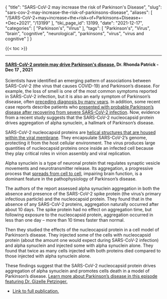 {
    "title": "SARS-CoV-2 may increase the risk of Parkinson's Disease",
    "slug": "sars-cov-2-may-increase-the-risk-of-parkinsons-disease",
    "aliases": [
        "/SARS-CoV-2+may+increase+the+risk+of+Parkinsons+Disease+-+Dec+2021",
        "/13199"
    ],
    "tiki_page_id": 13199,
    "date": "2021-12-17",
    "categories": [
        "Parkinson's",
        "Virus"
    ],
    "tags": [
        "Parkinson's",
        "Virus",
        "brain",
        "cognitive",
        "neurological",
        "parkinsons",
        "virus",
        "virus and cognitive"
    ]
}


{{< toc >}}

---

#### [SARS-CoV-2 protein may drive Parkinson's disease.](https://r.sib.foundmyfitness.com/mk/cl/f/z9opcFd6_VNS-1BvBSrGe9edsPZwDuV3RMhebeu_AKBoTQHOu96LeUZ-oqGyJDjOo6G8l2fhKdCvP3gHhMgtGlQqWW1b7eIzEf6E8pk61HWrbBKNTMdOEaBSSBdKp_nFN4RTlvJUP_Hnbe1zqYi1X4ZaB8RMlgRYCuvPvU1vncVcmY2Dvuato5lkiGWqG_C87AQp8ZYu8C8uNOUbqMIKhjeWolQ3xV_oCkfoHhBgCBwY07Cy-XdVNGg6-fk-dw5n4aGMIGTo1MIC6a2538fjR4LmIPg_yQ) Dr. Rhonda Patrick - Dec 17 , 2021

Scientists have identified an emerging pattern of associations between SARS-CoV-2 (the virus that causes COVID-19) and Parkinson’s disease. For example, the loss of smell is one of the most common symptoms reported in SARS-CoV-2 infection, but it is also an early symptom of Parkinson’s disease, often [preceding diagnosis by many years](https://r.sib.foundmyfitness.com/mk/cl/f/LtpYe4mV1_oH10TMOhqW6ZIqp2TKTEYpSQbjBhtvzBQqf08RtaNSQUAE1LGGIK2z7ZgDhP18yoQdkEFqLlB9Pws1bpxXA-Vcka1axynY4XUgHwCCisvX_owQZ8fGT5Rquxqsu6dhtRCRV10JKlnik1faVCqYYhImYtu<strike>wBtJUmfSflrshddX2Q2KmIPst54VG0WJYCi4qgMhrw9_ftNPWhS_giQUEuPuZUSNU1eghPrNGlpRJIl0uOG4dAe2kZJ_4KcwQ). In addition, some recent case reports describe patients who [presented with probable Parkinson’s disease after recovering from severe SARS-CoV-2 infection](https://r.sib.foundmyfitness.com/mk/cl/f/WtXf07VNxb2TxLANzzVTq78VjGILedQSYg-I0rRJbY7MJOvxheZYIV9caxMJUPD85T5QxuhprKmYCBYnt2p-75pM6_bkgG38U7spaVfGziW_QHaRBWO1KCszgf0fk2EXnbmBkHmqbgzwT19LWh4oYEwGaotBrksu8kxLhglSzpbb3M0qOa0g7di9AVPUMdb4DY1gaEKr7W-URS84I4QAtFV5S-l4jN-sEMTgwO_NNu9DaNZ8_JSozJ9By0XWJXAZH4oxgCvEGe0z-w03wanx7BB8Hxg-0Asblwvb). Now, evidence from a recent study suggests that the SARS-CoV-2 nucleocapsid protein drives aggregation of alpha synuclein, a hallmark of Parkinson’s disease. 

SARS-CoV-2 nucleocapsid proteins are [helical structures that are housed within the viral membrane](https://r.sib.foundmyfitness.com/mk/cl/f/ZRrUwu7fHB2RBwGztgKhL3fcaaKD4kLGDLwyHSWIdAlqWsVGy5nREi33Gby8PF36-GMiHL7OgsVubmVnrF1Jn0Gxqd4d8zDbl42MKsiHPlvGpWSIduJtswRmwb6Kf3t93z9RV8ym5P7FZtmfHlKsZttc0I49vhBEbpdneMwtK-QCbluMTgipmdi55mLKp57XECw2465ama4GfDfrTwyHGGaU_meXf4tjQctD4W-RePM). They encapsulate SARS-CoV-2’s genome, protecting it from the host cellular environment. The virus produces large quantities of nucleocapsid proteins once inside an infected cell because they play critical roles in virion assembly and viral replication. 

Alpha synuclein is a type of neuronal protein that regulates synaptic vesicle movements and neurotransmitter release. Its aggregation, a progressive process that [spreads from cell to cell](https://r.sib.foundmyfitness.com/mk/cl/f/JdoswnQ_A9HcqmYwWu9h2vb_tG4fCBrSBsFYTpDOaPwPpFU16nO5mXm6x7U-00qHhpOw0jTRpFBL8Xkh1PganE4iBQLM8F_iOsL7hZNJpvuqY_vB11tCDWJ-FJOzxluibMZr5Pppw0mWzd3RxURrDr2elJfZYVhjUre-7w6dFGmmrlbeUkiPbiig3Azs1wK4-FyvL3mJrALnqyE2F1HiCwIXAq4qz3ty9xV414UzXb4vK8osp8OEQ7h0A_qmdhCmPUwHE9A), impairing brain function, is a dominant feature in the pathophysiology of Parkinson’s disease. 

The authors of the report assessed alpha synuclein aggregation in both the absence and presence of the SARS-CoV-2 spike protein (the virus’s primary infectious particle) and the nucleocapsid protein. They found that in the absence of any SARS-CoV-2 proteins, aggregation naturally occurred after about 10 days. The spike protein had no effect on aggregation time, but following exposure to the nucleocapsid protein, aggregation occurred in less than one day – more than 10 times faster than normal. 

Then they studied the effects of the nucleocapsid protein in a cell model of Parkinson’s disease. They injected some of the cells with nucleocapsid protein (about the amount one would expect during SARS-CoV-2 infection) and alpha synuclein and injected some with alpha synuclein alone. They found that twice as many cells injected with both proteins died compared to those injected with alpha synuclein alone. 

These findings suggest that the SARS-CoV-2 nucleocapsid protein drives aggregation of alpha synuclein and promotes cells death in a model of Parkinson’s disease. [Learn more about Parkinson’s disease in this episode featuring Dr. Gizelle Petzinger.](https://r.sib.foundmyfitness.com/mk/cl/f/iytCsbRNVYLZevU8usTbLkIqMd3QokfkIpubbmeC0LH1G9fPMjwpqLeq6hYx3FUztxKIjeHS3iKQEt3X5apaUD2gjFpq5kn5L7JKiKX9duQtQc_GGxi9wi8Sg2XtG2GV4zrv36AphlriAcYwJLRLQVNCCzJh7X_eJEbzPqMTYsoTWbGKKkJBLadU783V-rJFo870V6OlaQzSUEJ2SDA44WezsZaAHK3U6PS0hauaQKNtuinUMfAu) 

* [Link to full publication.](https://r.sib.foundmyfitness.com/mk/cl/f/htDuuvSjbdRZFIc8SUbMDmkutFIQBB5Fv0aZo2phFidorBgYazmHLPabiaV4CbYe8Y1aTrihCeB8BMHNQA2HltYgpcG6JTnOkVIwgF6ehmA52waN7Z9pAhdSSs6rUKfEv0YSUjbuFmdB895vtZRUz0vUxLjBMgK_ZWQJQvzJuKRivMSmuNz38VZ1K3ejUnL5kyrRbT8r0AyhUV-83NWWgU76Zu8KERcQE6Pf4rQfW8WK8f529A)